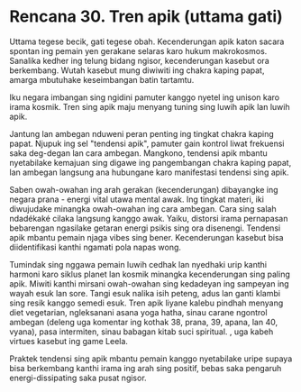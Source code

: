 # Rencana 30. Tren apik (uttama gati)

Uttama tegese becik, gati tegese obah. Kecenderungan apik katon sacara spontan ing pemain yen gerakane selaras karo hukum makrokosmos. Sanalika kedher ing telung bidang ngisor, kecenderungan kasebut ora berkembang. Wutah kasebut mung diwiwiti ing chakra kaping papat, amarga mbutuhake keseimbangan batin tartamtu.

Iku negara imbangan sing ngidini pamuter kanggo nyetel ing unison karo irama kosmik. Tren sing apik maju menyang tuning sing luwih apik lan luwih apik.

Jantung lan ambegan nduweni peran penting ing tingkat chakra kaping papat. Njupuk ing sel "tendensi apik", pamuter gain kontrol liwat frekuensi saka deg-degan lan cara ambegan. Mangkono, tendensi apik mbantu nyetabilake kemajuan sing digawe ing pangembangan chakra kaping papat, lan ambegan langsung ana hubungane karo manifestasi tendensi sing apik.

Saben owah-owahan ing arah gerakan (kecenderungan) dibayangke ing negara prana - energi vital utawa mental awak. Ing tingkat materi, iki diwujudake minangka owah-owahan ing cara ambegan. Cara sing salah ndadékaké cilaka langsung kanggo awak. Yaiku, distorsi irama pernapasan bebarengan ngasilake getaran energi psikis sing ora disenengi. Tendensi apik mbantu pemain njaga vibes sing bener. Kecenderungan kasebut bisa diidentifikasi kanthi ngamati pola napas wong.

Tumindak sing nggawa pemain luwih cedhak lan nyedhaki urip kanthi harmoni karo siklus planet lan kosmik minangka kecenderungan sing paling apik. Miwiti kanthi mirsani owah-owahan sing kedadeyan ing sampeyan ing wayah esuk lan sore. Tangi esuk nalika isih peteng, adus lan ganti klambi sing resik kanggo semedi esuk. Tren apik liyane kalebu pindhah menyang diet vegetarian, ngleksanani asana yoga hatha, sinau carane ngontrol ambegan (deleng uga komentar ing kothak 38, prana, 39, apana, lan 40, vyana), pasa intermiten, sinau babagan kitab suci spiritual. , uga kabeh virtues kasebut ing game Leela.

Praktek tendensi sing apik mbantu pemain kanggo nyetabilake uripe supaya bisa berkembang kanthi irama ing arah sing positif, bebas saka pengaruh energi-dissipating saka pusat ngisor.
